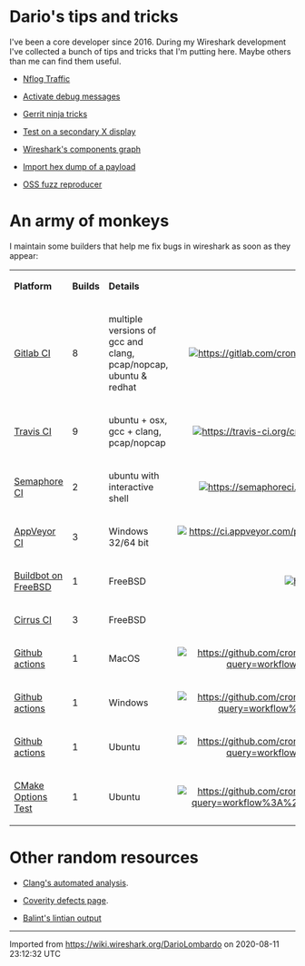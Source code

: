 # Dario's tips and tricks

I've been a core developer since 2016. During my Wireshark development I've collected a bunch of tips and tricks that I'm putting here. Maybe others than me can find them useful.

  - [Nflog Traffic](/dario/nflog-traffic)

  - [Activate debug messages](/dario/debug-messages)

  - [Gerrit ninja tricks](/dario/gerrit)

  - [Test on a secondary X display](/dario/secondary-x-display)

  - [Wireshark's components graph](/dario/graphviz)

  - [Import hex dump of a payload](/dario/import_payload)

  - [OSS fuzz reproducer](/dario/oss-fuzz)

# An army of monkeys

I maintain some builders that help me fix bugs in wireshark as soon as they appear:

<div>

<table>
<tbody>
<tr class="odd">
<td><p><strong>Platform</strong></p></td>
<td><p><strong>Builds</strong></p></td>
<td><p><strong>Details</strong></p></td>
<td style="text-align: right;"><p><strong>Status</strong></p></td>
</tr>
<tr class="even">
<td><p><a href="https://gitlab.com/crondaemon/wireshark/pipelines" class="https">Gitlab CI</a></p></td>
<td><p>8</p></td>
<td><p>multiple versions of gcc and clang, pcap/nopcap, ubuntu &amp; redhat</p></td>
<td style="text-align: right;"><p><a href="https://gitlab.com/crondaemon/wireshark/pipelines" class="https"><img src="https://gitlab.com/crondaemon/wireshark/badges/master/pipeline.svg" title="https://gitlab.com/crondaemon/wireshark/pipelines" class="external_image" alt="https://gitlab.com/crondaemon/wireshark/pipelines" /></a></p></td>
</tr>
<tr class="odd">
<td><p><a href="https://travis-ci.org/crondaemon/wireshark/builds" class="https">Travis CI</a></p></td>
<td><p>9</p></td>
<td><p>ubuntu + osx, gcc + clang, pcap/nopcap</p></td>
<td style="text-align: right;"><p><a href="https://travis-ci.org/crondaemon/wireshark/builds" class="https"><img src="https://api.travis-ci.org/crondaemon/wireshark.svg?branch=master" title="https://travis-ci.org/crondaemon/wireshark/builds" class="external_image" alt="https://travis-ci.org/crondaemon/wireshark/builds" /></a></p></td>
</tr>
<tr class="even">
<td><p><a href="https://semaphoreci.com/crondaemon/wireshark" class="https">Semaphore CI</a></p></td>
<td><p>2</p></td>
<td><p>ubuntu with interactive shell</p></td>
<td style="text-align: right;"><p><a href="https://semaphoreci.com/crondaemon/wireshark" class="https"><img src="https://semaphoreci.com/api/v1/crondaemon/wireshark/branches/master/badge.svg" title="https://semaphoreci.com/crondaemon/wireshark" class="external_image" alt="https://semaphoreci.com/crondaemon/wireshark" /></a></p></td>
</tr>
<tr class="odd">
<td><p><a href="https://ci.appveyor.com/project/crondaemon/wireshark/" class="https">AppVeyor CI</a></p></td>
<td><p>3</p></td>
<td><p>Windows 32/64 bit</p></td>
<td style="text-align: right;"><p><a href="https://ci.appveyor.com/project/crondaemon/wireshark/" class="https"><img src="https://ci.appveyor.com/api/projects/status/00oc33lud6bq3x5f?svg=true" title="https://ci.appveyor.com/project/crondaemon/wireshark/" class="external_image" alt="https://ci.appveyor.com/project/crondaemon/wireshark/" /></a></p></td>
</tr>
<tr class="even">
<td><p><a href="http://139.178.84.177:8010/" class="http">Buildbot on FreeBSD</a></p></td>
<td><p>1</p></td>
<td><p>FreeBSD</p></td>
<td style="text-align: right;"><p><a href="http://139.178.84.177:8010" class="http"><img src="http://139.178.84.177:8010/badges/runtests.svg" title="http://139.178.84.177:8010" class="external_image" alt="http://139.178.84.177:8010" /></a></p></td>
</tr>
<tr class="odd">
<td><p><a href="https://cirrus-ci.com" class="https">Cirrus CI</a></p></td>
<td><p>3</p></td>
<td><p>FreeBSD</p></td>
<td style="text-align: right;"><p><a href="https://cirrus-ci.com/" class="https"><img src="https://api.cirrus-ci.com/github/crondaemon/wireshark.svg" title="https://cirrus-ci.com/" class="external_image" alt="https://cirrus-ci.com/" /></a></p></td>
</tr>
<tr class="even">
<td><p><a href="https://github.com/crondaemon/wireshark/actions?query=workflow%3A%22Build+MacOS%22" class="https">Github actions</a></p></td>
<td><p>1</p></td>
<td><p>MacOS</p></td>
<td style="text-align: right;"><p><a href="https://github.com/crondaemon/wireshark/actions?query=workflow%3A%22Build+MacOS%22" class="https"><img src="https://github.com/crondaemon/wireshark/workflows/Build%20MacOS/badge.svg" title="https://github.com/crondaemon/wireshark/actions?query=workflow%3A%22Build+MacOS%22" class="external_image" alt="https://github.com/crondaemon/wireshark/actions?query=workflow%3A%22Build+MacOS%22" /></a></p></td>
</tr>
<tr class="odd">
<td><p><a href="https://github.com/crondaemon/wireshark/actions?query=workflow%3A%22Build+Windows%22" class="https">Github actions</a></p></td>
<td><p>1</p></td>
<td><p>Windows</p></td>
<td style="text-align: right;"><p><a href="https://github.com/crondaemon/wireshark/actions?query=workflow%3A%22Build+Windows%22" class="https"><img src="https://github.com/crondaemon/wireshark/workflows/Build%20Windows/badge.svg" title="https://github.com/crondaemon/wireshark/actions?query=workflow%3A%22Build+Windows%22" class="external_image" alt="https://github.com/crondaemon/wireshark/actions?query=workflow%3A%22Build+Windows%22" /></a></p></td>
</tr>
<tr class="even">
<td><p><a href="https://github.com/crondaemon/wireshark/actions?query=workflow%3A%22Build+Ubuntu%22" class="https">Github actions</a></p></td>
<td><p>1</p></td>
<td><p>Ubuntu</p></td>
<td style="text-align: right;"><p><a href="https://github.com/crondaemon/wireshark/actions?query=workflow%3A%22Build+Ubuntu%22" class="https"><img src="https://github.com/crondaemon/wireshark/workflows/Build%20Ubuntu/badge.svg" title="https://github.com/crondaemon/wireshark/actions?query=workflow%3A%22Build+Ubuntu%22" class="external_image" alt="https://github.com/crondaemon/wireshark/actions?query=workflow%3A%22Build+Ubuntu%22" /></a></p></td>
</tr>
<tr class="odd">
<td><p><a href="https://github.com/crondaemon/wireshark/actions?query=workflow%3A%22CMake+Options+Test%22" class="https">CMake Options Test</a></p></td>
<td><p>1</p></td>
<td><p>Ubuntu</p></td>
<td style="text-align: right;"><p><a href="https://github.com/crondaemon/wireshark/actions?query=workflow%3A%22CMake+Options+Test%22" class="https"><img src="https://github.com/crondaemon/wireshark/workflows/CMake%20Options%20Test/badge.svg" title="https://github.com/crondaemon/wireshark/actions?query=workflow%3A%22CMake+Options+Test%22" class="external_image" alt="https://github.com/crondaemon/wireshark/actions?query=workflow%3A%22CMake+Options+Test%22" /></a></p></td>
</tr>
</tbody>
</table>

</div>

# Other random resources

  - [Clang's automated analysis](https://www.wireshark.org/download/automated/analysis/).

  - [Coverity defects page](https://scan.coverity.com/projects/wireshark/view_defects).

  - [Balint's lintian output](https://lintian.debian.org/maintainer/rbalint@ubuntu.com.html)

---

Imported from https://wiki.wireshark.org/DarioLombardo on 2020-08-11 23:12:32 UTC
